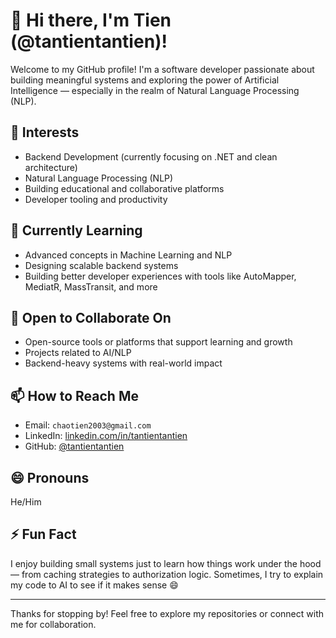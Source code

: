 # 👋 Hi there, I'm Tien (@tantientantien)!

Welcome to my GitHub profile! I'm a software developer passionate about building meaningful systems and exploring the power of Artificial Intelligence — especially in the realm of Natural Language Processing (NLP).

## 👀 Interests
- Backend Development (currently focusing on .NET and clean architecture)
- Natural Language Processing (NLP)
- Building educational and collaborative platforms
- Developer tooling and productivity

## 🌱 Currently Learning
- Advanced concepts in Machine Learning and NLP
- Designing scalable backend systems
- Building better developer experiences with tools like AutoMapper, MediatR, MassTransit, and more

## 💞️ Open to Collaborate On
- Open-source tools or platforms that support learning and growth
- Projects related to AI/NLP
- Backend-heavy systems with real-world impact

## 📫 How to Reach Me
- Email: `chaotien2003@gmail.com`
- LinkedIn: [linkedin.com/in/tantientantien](https://linkedin.com/in/tantientantien)
- GitHub: [@tantientantien](https://github.com/tantientantien)

## 😄 Pronouns
He/Him

## ⚡ Fun Fact
I enjoy building small systems just to learn how things work under the hood — from caching strategies to authorization logic. Sometimes, I try to explain my code to AI to see if it makes sense 😄

---

Thanks for stopping by! Feel free to explore my repositories or connect with me for collaboration.

